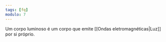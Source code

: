 ```yaml
---
tags: [fq]
modulo: 7
---
```


Um corpo luminoso é um corpo que emite [[Ondas eletromagnéticas|Luz]] por si próprio.